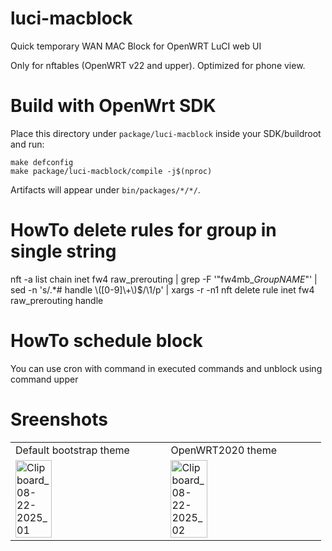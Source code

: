 # luci-macblock
Quick temporary WAN MAC Block for OpenWRT LuCI web UI

Only for nftables (OpenWRT v22 and upper). Optimized for phone view.

# Build with OpenWrt SDK
Place this directory under `package/luci-macblock` inside your SDK/buildroot and run:

```
make defconfig
make package/luci-macblock/compile -j$(nproc)
```
Artifacts will appear under `bin/packages/*/*/`.

# HowTo delete rules for group in single string
nft -a list chain inet fw4 raw_prerouting | grep -F '"fw4mb_*GroupNAME*"' | sed -n 's/.*# handle \\([0-9]\\+\\)$/\1/p' | xargs -r -n1 nft delete rule inet fw4 raw_prerouting handle

# HowTo schedule block
You can use cron with command in executed commands and unblock using command upper

# Sreenshots

<table>
    <tr>
    <td width="50%">Default bootstrap theme</td>
    <td width="50%">OpenWRT2020 theme</td>
  </tr
  <tr>
    <td width="50%"><img width="50%" height="50%" alt="Clipboard_08-22-2025_01" src="https://github.com/user-attachments/assets/bf0237bd-d1a6-4b0d-9a69-f3209e0f4124" /></td>
    <td width="50%"><img width="50%" height="50%" alt="Clipboard_08-22-2025_02" src="https://github.com/user-attachments/assets/69a85c91-166c-43a3-b209-097208fe9467" /></td>
  </tr>
</table>

